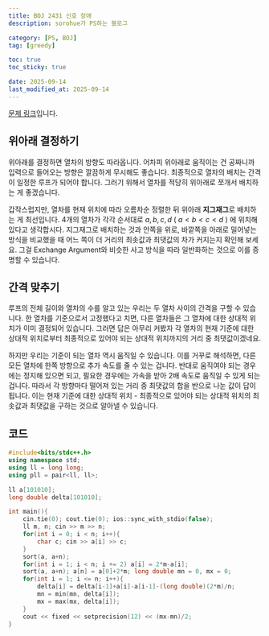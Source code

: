 ```yaml
---
title: BOJ 2431 신호 장애
description: sorohue가 PS하는 블로그

category: [PS, BOJ]
tag: [greedy]

toc: true
toc_sticky: true

date: 2025-09-14
last_modified_at: 2025-09-14
---
```


[문제 링크](https://boj.kr/2431)입니다.

## 위아래 결정하기

위아래를 결정하면 열차의 방향도 따라옵니다. 어차피 위아래로 움직이는 건 공짜니까 입력으로 들어오는 방향은 깔끔하게 무시해도 좋습니다. 최종적으로 열차의 배치는 간격이 일정한 루프가 되어야 합니다. 그러기 위해서 열차를 적당히 위아래로 쪼개서 배치하는 게 좋겠습니다.

갑작스럽지만, 열차를 현재 위치에 따라 오름차순 정렬한 뒤 위아래 **지그재그**로 배치하는 게 최선입니다. 4개의 열차가 각각 순서대로 $a, b, c, d$ ( $a < b < c < d$ ) 에 위치해 있다고 생각합시다. 지그재그로 배치하는 것과 안쪽을 위로, 바깥쪽을 아래로 밀어넣는 방식을 비교했을 때 어느 쪽이 더 거리의 최솟값과 최댓값의 차가 커지는지 확인해 보세요. 그걸 Exchange Argument와 비슷한 사고 방식을 따라 일반화하는 것으로 이를 증명할 수 있습니다.

## 간격 맞추기

루프의 전체 길이와 열차의 수를 알고 있는 우리는 두 열차 사이의 간격을 구할 수 있습니다. 한 열차를 기준으로서 고정했다고 치면, 다른 열차들은 그 열차에 대한 상대적 위치가 이미 결정되어 있습니다. 그러면 답은 아무리 커봤자 각 열차의 현재 기준에 대한 상대적 위치로부터 최종적으로 있어야 되는 상대적 위치까지의 거리 중 최댓값이겠네요.

하지만 우리는 기준이 되는 열차 역시 움직일 수 있습니다. 이를 거꾸로 해석하면, 다른 모든 열차에 한쪽 방향으로 추가 속도를 줄 수 있는 겁니다. 반대로 움직여야 되는 경우에는 정지해 있으면 되고, 필요한 경우에는 가속을 받아 2배 속도로 움직일 수 있게 되는 겁니다. 따라서 각 방향마다 떨어져 있는 거리 중 최댓값의 합을 반으로 나눈 값이 답이 됩니다. 이는 현재 기준에 대한 상대적 위치 - 최종적으로 있어야 되는 상대적 위치의 최솟값과 최댓값을 구하는 것으로 알아낼 수 있습니다.

## 코드

```cpp
#include<bits/stdc++.h>
using namespace std;
using ll = long long;
using pll = pair<ll, ll>;

ll a[101010];
long double delta[101010];

int main(){
	cin.tie(0); cout.tie(0); ios::sync_with_stdio(false);
	ll m, n; cin >> m >> n;
	for(int i = 0; i < n; i++){
		char c; cin >> a[i] >> c;
	}
	sort(a, a+n);
	for(int i = 1; i < n; i += 2) a[i] = 2*m-a[i];
	sort(a, a+n); a[n] = a[0]+2*m; long double mn = 0, mx = 0;
	for(int i = 1; i <= n; i++){
		delta[i] = delta[i-1]+a[i]-a[i-1]-(long double)(2*m)/n;
		mn = min(mn, delta[i]);
		mx = max(mx, delta[i]);
	}
	cout << fixed << setprecision(12) << (mx-mn)/2;
}
```